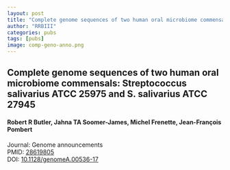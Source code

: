 ```yaml
---
layout: post
title: "Complete genome sequences of two human oral microbiome commensals: Streptococcus salivarius ATCC 25975 and S. salivarius ATCC 27945"
author: "RRBIII"
categories: pubs
tags: [pubs]
image: comp-geno-anno.png
---
```



## Complete genome sequences of two human oral microbiome commensals: Streptococcus salivarius ATCC 25975 and S. salivarius ATCC 27945
#### Robert R Butler, Jahna TA Soomer-James, Michel Frenette, Jean-François Pombert
Journal: Genome announcements  
PMID: [28619805](https://pubmed.ncbi.nlm.nih.gov/28619805)  
DOI: [10.1128/genomeA.00536-17](https://doi.org/10.1128/genomeA.00536-17)  


